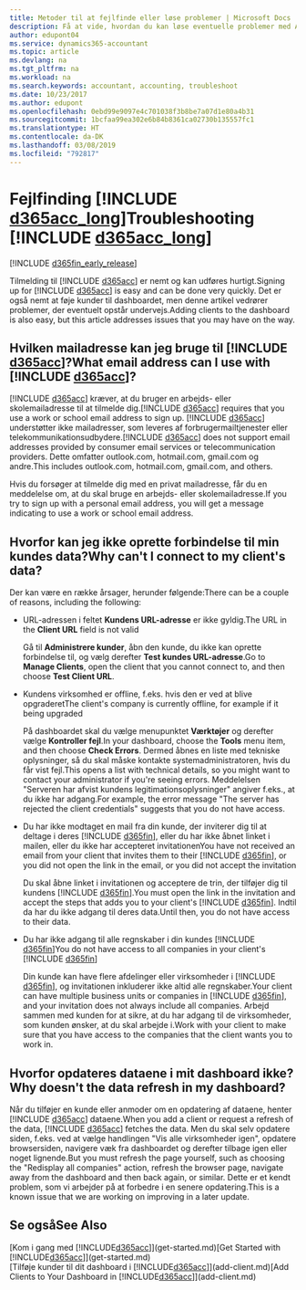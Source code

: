 ```yaml
---
title: Metoder til at fejlfinde eller løse problemer | Microsoft Docs
description: Få at vide, hvordan du kan løse eventuelle problemer med Accountant Hub til Dynamics 365.
author: edupont04
ms.service: dynamics365-accountant
ms.topic: article
ms.devlang: na
ms.tgt_pltfrm: na
ms.workload: na
ms.search.keywords: accountant, accounting, troubleshoot
ms.date: 10/23/2017
ms.author: edupont
ms.openlocfilehash: 0ebd99e9097e4c701038f3b8be7a07d1e80a4b31
ms.sourcegitcommit: 1bcfaa99ea302e6b84b8361ca02730b135557fc1
ms.translationtype: HT
ms.contentlocale: da-DK
ms.lasthandoff: 03/08/2019
ms.locfileid: "792817"
---
```

# <a name="troubleshooting-include-d365acclongincludesd365acclongmdmd"></a><span data-ttu-id="1a761-103">Fejlfinding [!INCLUDE [d365acc_long](includes/d365acc_long_md.md)]</span><span class="sxs-lookup"><span data-stu-id="1a761-103">Troubleshooting [!INCLUDE [d365acc_long](includes/d365acc_long_md.md)]</span></span>
[!INCLUDE [d365fin_early_release](includes/d365fin_early_release.md.md)]

<span data-ttu-id="1a761-104">Tilmelding til [!INCLUDE [d365acc](includes/d365acc_md.md)] er nemt og kan udføres hurtigt.</span><span class="sxs-lookup"><span data-stu-id="1a761-104">Signing up for [!INCLUDE [d365acc](includes/d365acc_md.md)] is easy and can be done very quickly.</span></span> <span data-ttu-id="1a761-105">Det er også nemt at føje kunder til dashboardet, men denne artikel vedrører problemer, der eventuelt opstår undervejs.</span><span class="sxs-lookup"><span data-stu-id="1a761-105">Adding clients to the dashboard is also easy, but this article addresses issues that you may have on the way.</span></span>

## <a name="what-email-address-can-i-use-with-include-d365accincludesd365accmdmd"></a><span data-ttu-id="1a761-106">Hvilken mailadresse kan jeg bruge til [!INCLUDE [d365acc](includes/d365acc_md.md)]?</span><span class="sxs-lookup"><span data-stu-id="1a761-106">What email address can I use with [!INCLUDE [d365acc](includes/d365acc_md.md)]?</span></span>
<span data-ttu-id="1a761-107">[!INCLUDE [d365acc](includes/d365acc_md.md)] kræver, at du bruger en arbejds- eller skolemailadresse til at tilmelde dig.</span><span class="sxs-lookup"><span data-stu-id="1a761-107">[!INCLUDE [d365acc](includes/d365acc_md.md)] requires that you use a work or school email address to sign up.</span></span> <span data-ttu-id="1a761-108">[!INCLUDE [d365acc](includes/d365acc_md.md)] understøtter ikke mailadresser, som leveres af forbrugermailtjenester eller telekommunikationsudbydere.</span><span class="sxs-lookup"><span data-stu-id="1a761-108">[!INCLUDE [d365acc](includes/d365acc_md.md)] does not support email addresses provided by consumer email services or telecommunication providers.</span></span> <span data-ttu-id="1a761-109">Dette omfatter outlook.com, hotmail.com, gmail.com og andre.</span><span class="sxs-lookup"><span data-stu-id="1a761-109">This includes outlook.com, hotmail.com, gmail.com, and others.</span></span>  

<span data-ttu-id="1a761-110">Hvis du forsøger at tilmelde dig med en privat mailadresse, får du en meddelelse om, at du skal bruge en arbejds- eller skolemailadresse.</span><span class="sxs-lookup"><span data-stu-id="1a761-110">If you try to sign up with a personal email address, you will get a message indicating to use a work or school email address.</span></span>  

## <a name="why-cant-i-connect-to-my-clients-data"></a><span data-ttu-id="1a761-111">Hvorfor kan jeg ikke oprette forbindelse til min kundes data?</span><span class="sxs-lookup"><span data-stu-id="1a761-111">Why can't I connect to my client's data?</span></span>
<span data-ttu-id="1a761-112">Der kan være en række årsager, herunder følgende:</span><span class="sxs-lookup"><span data-stu-id="1a761-112">There can be a couple of reasons, including the following:</span></span>

- <span data-ttu-id="1a761-113">URL-adressen i feltet **Kundens URL-adresse** er ikke gyldig.</span><span class="sxs-lookup"><span data-stu-id="1a761-113">The URL in the **Client URL** field is not valid</span></span>  

  <span data-ttu-id="1a761-114">Gå til **Administrere kunder**, åbn den kunde, du ikke kan oprette forbindelse til, og vælg derefter **Test kundes URL-adresse**.</span><span class="sxs-lookup"><span data-stu-id="1a761-114">Go to **Manage Clients**, open the client that you cannot connect to, and then choose **Test Client URL**.</span></span>  
- <span data-ttu-id="1a761-115">Kundens virksomhed er offline, f.eks. hvis den er ved at blive opgraderet</span><span class="sxs-lookup"><span data-stu-id="1a761-115">The client's company is currently offline, for example if it being upgraded</span></span>

  <span data-ttu-id="1a761-116">På dashboardet skal du vælge menupunktet **Værktøjer** og derefter vælge **Kontroller fejl**.</span><span class="sxs-lookup"><span data-stu-id="1a761-116">In your dashboard, choose the **Tools** menu item, and then choose **Check Errors**.</span></span> <span data-ttu-id="1a761-117">Dermed åbnes en liste med tekniske oplysninger, så du skal måske kontakte systemadministratoren, hvis du får vist fejl.</span><span class="sxs-lookup"><span data-stu-id="1a761-117">This opens a list with technical details, so you might want to contact your administrator if you're seeing errors.</span></span> <span data-ttu-id="1a761-118">Meddelelsen "Serveren har afvist kundens legitimationsoplysninger" angiver f.eks., at du ikke har adgang.</span><span class="sxs-lookup"><span data-stu-id="1a761-118">For example, the error message "The server has rejected the client credentials" suggests that you do not have access.</span></span>  
- <span data-ttu-id="1a761-119">Du har ikke modtaget en mail fra din kunde, der inviterer dig til at deltage i deres [!INCLUDE [d365fin](includes/d365fin_md.md)], eller du har ikke åbnet linket i mailen, eller du ikke har accepteret invitationen</span><span class="sxs-lookup"><span data-stu-id="1a761-119">You have not received an email from your client that invites them to their [!INCLUDE [d365fin](includes/d365fin_md.md)], or you did not open the link in the email, or you did not accept the invitation</span></span>

  <span data-ttu-id="1a761-120">Du skal åbne linket i invitationen og acceptere de trin, der tilføjer dig til kundens [!INCLUDE [d365fin](includes/d365fin_md.md)].</span><span class="sxs-lookup"><span data-stu-id="1a761-120">You must open the link in the invitation and accept the steps that adds you to your client's [!INCLUDE [d365fin](includes/d365fin_md.md)].</span></span> <span data-ttu-id="1a761-121">Indtil da har du ikke adgang til deres data.</span><span class="sxs-lookup"><span data-stu-id="1a761-121">Until then, you do not have access to their data.</span></span>  
- <span data-ttu-id="1a761-122">Du har ikke adgang til alle regnskaber i din kundes [!INCLUDE [d365fin](includes/d365fin_md.md)]</span><span class="sxs-lookup"><span data-stu-id="1a761-122">You do not have access to all companies in your client's [!INCLUDE [d365fin](includes/d365fin_md.md)]</span></span>

  <span data-ttu-id="1a761-123">Din kunde kan have flere afdelinger eller virksomheder i [!INCLUDE [d365fin](includes/d365fin_md.md)], og invitationen inkluderer ikke altid alle regnskaber.</span><span class="sxs-lookup"><span data-stu-id="1a761-123">Your client can have multiple business units or companies in [!INCLUDE [d365fin](includes/d365fin_md.md)], and your invitation does not always include all companies.</span></span> <span data-ttu-id="1a761-124">Arbejd sammen med kunden for at sikre, at du har adgang til de virksomheder, som kunden ønsker, at du skal arbejde i.</span><span class="sxs-lookup"><span data-stu-id="1a761-124">Work with your client to make sure that you have access to the companies that the client wants you to work in.</span></span>  

## <a name="why-doesnt-the-data-refresh-in-my-dashboard"></a><span data-ttu-id="1a761-125">Hvorfor opdateres dataene i mit dashboard ikke?</span><span class="sxs-lookup"><span data-stu-id="1a761-125">Why doesn't the data refresh in my dashboard?</span></span>
<span data-ttu-id="1a761-126">Når du tilføjer en kunde eller anmoder om en opdatering af dataene, henter [!INCLUDE [d365acc](includes/d365acc_md.md)] dataene.</span><span class="sxs-lookup"><span data-stu-id="1a761-126">When you add a client or request a refresh of the data, [!INCLUDE [d365acc](includes/d365acc_md.md)] fetches the data.</span></span> <span data-ttu-id="1a761-127">Men du skal selv opdatere siden, f.eks. ved at vælge handlingen "Vis alle virksomheder igen", opdatere browsersiden, navigere væk fra dashboardet og derefter tilbage igen eller noget lignende.</span><span class="sxs-lookup"><span data-stu-id="1a761-127">But you must refresh the page yourself, such as choosing the "Redisplay all companies" action, refresh the browser page, navigate away from the dashboard and then back again, or similar.</span></span> <span data-ttu-id="1a761-128">Dette er et kendt problem, som vi arbejder på at forbedre i en senere opdatering.</span><span class="sxs-lookup"><span data-stu-id="1a761-128">This is a known issue that we are working on improving in a later update.</span></span>  

## <a name="see-also"></a><span data-ttu-id="1a761-129">Se også</span><span class="sxs-lookup"><span data-stu-id="1a761-129">See Also</span></span>
<span data-ttu-id="1a761-130">[Kom i gang med [!INCLUDE[d365acc](includes/d365acc_md.md)]](get-started.md)</span><span class="sxs-lookup"><span data-stu-id="1a761-130">[Get Started with [!INCLUDE[d365acc](includes/d365acc_md.md)]](get-started.md)</span></span>  
<span data-ttu-id="1a761-131">[Tilføje kunder til dit dashboard i [!INCLUDE[d365acc](includes/d365acc_md.md)]](add-client.md)</span><span class="sxs-lookup"><span data-stu-id="1a761-131">[Add Clients to Your Dashboard in [!INCLUDE[d365acc](includes/d365acc_md.md)]](add-client.md)</span></span>  
